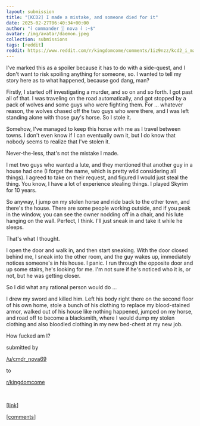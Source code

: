 ```yaml
---
layout: submission
title: "[KCD2] I made a mistake, and someone died for it"
date: 2025-02-27T06:40:34+00:00
author: "⸸ commander ░ nova ⸸ :~$"
avatar: /img/avatar/daemon.jpeg
collection: submissions
tags: [reddit]
reddit: https://www.reddit.com/r/kingdomcome/comments/1iz9nzz/kcd2_i_made_a_mistake_and_someone_died_for_it/
---
```


<p><div class="md">
<p>I've marked this as a spoiler because it has to do with a side-quest, and I don't want to risk spoiling anything for someone, so. I wanted to tell my story here as to what happened, because god dang, man?</p> <p>Firstly, I started off investigating a murder, and so on and so forth. I got past all of that. I was traveling on the road automatically, and got stopped by a pack of wolves and some guys who were fighting them. For ... whatever reason, the wolves chased off the two guys who were there, and I was left standing alone with those guy's horse. So I stole it.</p> <p>Somehow, I've managed to keep this horse with me as I travel between towns. I don't even know if I can eventually own it, but I do know that nobody seems to realize that I've stolen it.</p> <p>Never-the-less, that's not the mistake I made.</p> <p>I met two guys who wanted a lute, and they mentioned that another guy in a house had one (I forget the name, which is pretty wild considering all things). I agreed to take on their request, and figured I would just steal the thing. You know, I have a lot of experience stealing things. I played Skyrim for 10 years.</p> <p>So anyway, I jump on my stolen horse and ride back to the other town, and there's the house. There are some people working outside, and if you peak in the window, you can see the owner nodding off in a chair, and his lute hanging on the wall. Perfect, I think. I'll just sneak in and take it while he sleeps.</p> <p>That's what I thought.</p> <p>I open the door and walk in, and then start sneaking. With the door closed behind me, I sneak into the other room, and the guy wakes up, immediately notices someone's in his house. I panic. I run through the opposite door and up some stairs, he's looking for me. I'm not sure if he's noticed who it is, or not, but he was getting closer.</p> <p>So I did what any rational person would do ...</p> <p>I drew my sword and killed him. Left his body right there on the second floor of his own home, stole a bunch of his clothing to replace my blood-stained armor, walked out of his house like nothing happened, jumped on my horse, and road off to become a blacksmith, where I would dump my stolen clothing and also bloodied clothing in my new bed-chest at my new job.</p> <p>How fucked am I?</p> </div></p><p></p><p><!-- SC_ON --></p><p>submitted by</p><p><a href="https://www.reddit.com/user/cmdr_nova69" target="_blank"> /u/cmdr_nova69 </a></p><p>to</p><p><a href="https://www.reddit.com/r/kingdomcome/" target="_blank"> r/kingdomcome </a></p><p></p><p><br></p><p></p><p><span><a href="https://www.reddit.com/r/kingdomcome/comments/1iz9nzz/kcd2_i_made_a_mistake_and_someone_died_for_it/" target="_blank">[link]</a></span></p><p></p><p><span><a href="https://www.reddit.com/r/kingdomcome/comments/1iz9nzz/kcd2_i_made_a_mistake_and_someone_died_for_it/" target="_blank">[comments]</a></span></p>
